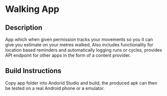 # Walking App

## Description 

App which when given permission tracks your movements so you it can give you estimate on your metres walked, Also includes functionality for location based reminders and automatically logging runs or cycles, provides API endpoint for other apps in the form of a content provider.

## Build Instructions

Copy app folder into Andorid Studio and build, the produced apk can then be tested on a real Android phone or a emulator.
